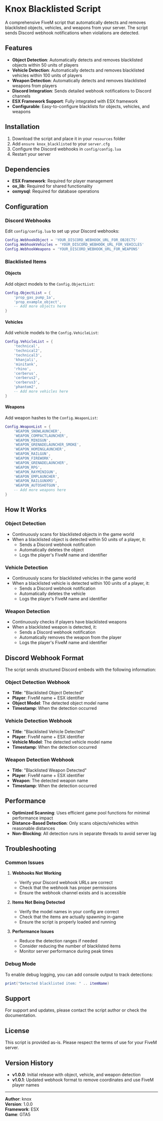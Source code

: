 # Knox Blacklisted Script

A comprehensive FiveM script that automatically detects and removes blacklisted objects, vehicles, and weapons from your server. The script sends Discord webhook notifications when violations are detected.

## Features

- **Object Detection**: Automatically detects and removes blacklisted objects within 50 units of players
- **Vehicle Detection**: Automatically detects and removes blacklisted vehicles within 100 units of players  
- **Weapon Detection**: Automatically detects and removes blacklisted weapons from players
- **Discord Integration**: Sends detailed webhook notifications to Discord channels
- **ESX Framework Support**: Fully integrated with ESX framework
- **Configurable**: Easy-to-configure blacklists for objects, vehicles, and weapons

## Installation

1. Download the script and place it in your `resources` folder
2. Add `ensure knox_blacklisted` to your `server.cfg`
3. Configure the Discord webhooks in `config/config.lua`
4. Restart your server

## Dependencies

- **ESX Framework**: Required for player management
- **ox_lib**: Required for shared functionality
- **oxmysql**: Required for database operations

## Configuration

### Discord Webhooks

Edit `config/config.lua` to set up your Discord webhooks:

```lua
Config.WebhookObject = 'YOUR_DISCORD_WEBHOOK_URL_FOR_OBJECTS'
Config.WebhookVehicles = 'YOUR_DISCORD_WEBHOOK_URL_FOR_VEHICLES'  
Config.WebhookWeapons = 'YOUR_DISCORD_WEBHOOK_URL_FOR_WEAPONS'
```

### Blacklisted Items

#### Objects
Add object models to the `Config.ObjectList`:

```lua
Config.ObjectList = {
    'prop_gas_pump_1a',
    'prop_example_object',
    -- Add more objects here
}
```

#### Vehicles
Add vehicle models to the `Config.VehicleList`:

```lua
Config.VehicleList = {
    'technical',
    'technical2', 
    'technical3',
    'khanjali',
    'minitank',
    'rhino',
    'cerberus',
    'cerberus2',
    'cerberus3',
    'phantom2',
    -- Add more vehicles here
}
```

#### Weapons
Add weapon hashes to the `Config.WeaponList`:

```lua
Config.WeaponList = {
    'WEAPON_SNOWLAUNCHER',
    'WEAPON_COMPACTLAUNCHER',
    'WEAPON_MINIGUN',
    'WEAPON_GRENADELAUNCHER_SMOKE',
    'WEAPON_HOMINGLAUNCHER',
    'WEAPON_RAILGUN',
    'WEAPON_FIREWORK',
    'WEAPON_GRENADELAUNCHER',
    'WEAPON_RPG',
    'WEAPON_RAYMINIGUN',
    'WEAPON_EMPLAUNCHER',
    'WEAPON_RAILGUNXM3',
    'WEAPON_AUTOSHOTGUN',
    -- Add more weapons here
}
```

## How It Works

### Object Detection
- Continuously scans for blacklisted objects in the game world
- When a blacklisted object is detected within 50 units of a player, it:
  - Sends a Discord webhook notification
  - Automatically deletes the object
  - Logs the player's FiveM name and identifier

### Vehicle Detection  
- Continuously scans for blacklisted vehicles in the game world
- When a blacklisted vehicle is detected within 100 units of a player, it:
  - Sends a Discord webhook notification
  - Automatically deletes the vehicle
  - Logs the player's FiveM name and identifier

### Weapon Detection
- Continuously checks if players have blacklisted weapons
- When a blacklisted weapon is detected, it:
  - Sends a Discord webhook notification
  - Automatically removes the weapon from the player
  - Logs the player's FiveM name and identifier

## Discord Webhook Format

The script sends structured Discord embeds with the following information:

### Object Detection Webhook
- **Title**: "Blacklisted Object Detected"
- **Player**: FiveM name + ESX identifier
- **Object Model**: The detected object model name
- **Timestamp**: When the detection occurred

### Vehicle Detection Webhook
- **Title**: "Blacklisted Vehicle Detected"  
- **Player**: FiveM name + ESX identifier
- **Vehicle Model**: The detected vehicle model name
- **Timestamp**: When the detection occurred

### Weapon Detection Webhook
- **Title**: "Blacklisted Weapon Detected"
- **Player**: FiveM name + ESX identifier  
- **Weapon**: The detected weapon name
- **Timestamp**: When the detection occurred

## Performance

- **Optimized Scanning**: Uses efficient game pool functions for minimal performance impact
- **Distance-Based Detection**: Only scans objects/vehicles within reasonable distances
- **Non-Blocking**: All detection runs in separate threads to avoid server lag

## Troubleshooting

### Common Issues

1. **Webhooks Not Working**
   - Verify your Discord webhook URLs are correct
   - Check that the webhook has proper permissions
   - Ensure the webhook channel exists and is accessible

2. **Items Not Being Detected**
   - Verify the model names in your config are correct
   - Check that the items are actually spawning in-game
   - Ensure the script is properly loaded and running

3. **Performance Issues**
   - Reduce the detection ranges if needed
   - Consider reducing the number of blacklisted items
   - Monitor server performance during peak times

### Debug Mode

To enable debug logging, you can add console output to track detections:

```lua
print("Detected blacklisted item: " .. itemName)
```

## Support

For support and updates, please contact the script author or check the documentation.

## License

This script is provided as-is. Please respect the terms of use for your FiveM server.

## Version History

- **v1.0.0**: Initial release with object, vehicle, and weapon detection
- **v1.0.1**: Updated webhook format to remove coordinates and use FiveM player names

---

**Author**: knox  
**Version**: 1.0.0  
**Framework**: ESX  
**Game**: GTA5